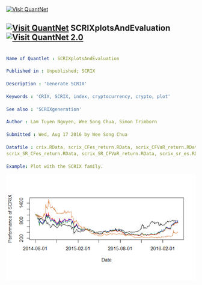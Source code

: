 [<img src="https://github.com/QuantLet/Styleguide-and-Validation-procedure/blob/master/pictures/banner.png" alt="Visit QuantNet">](http://quantlet.de/index.php?p=info)

## [<img src="https://github.com/QuantLet/Styleguide-and-Validation-procedure/blob/master/pictures/qloqo.png" alt="Visit QuantNet">](http://quantlet.de/) **SCRIXplotsAndEvaluation** [<img src="https://github.com/QuantLet/Styleguide-and-Validation-procedure/blob/master/pictures/QN2.png" width="60" alt="Visit QuantNet 2.0">](http://quantlet.de/d3/ia)

```yaml

Name of Quantlet : SCRIXplotsAndEvaluation

Published in : Unpublished; SCRIX

Description : 'Generate SCRIX'

Keywords : 'CRIX, SCRIX, index, cryptocurrency, crypto, plot'

See also : 'SCRIXgeneration'

Author : Lam Tuyen Nguyen, Wee Song Chua, Simon Trimborn

Submitted : Wed, Aug 17 2016 by Wee Song Chua

Datafile : crix.RData, scrix_CFes_return.RData, scrix_CFVaR_return.RData, scrix_equalweight.RData, scrix_es_return.RData, scrix_markport.RData, 
scrix_SR_CFes_return.RData, scrix_SR_CFVaR_return.RData, scrix_sr_es.RData, scrix_sr_var.RData, scrix_var_return.RData

Example: Plot with the SCRIX family.
```

![Picture1](SCRIXplot.png)
